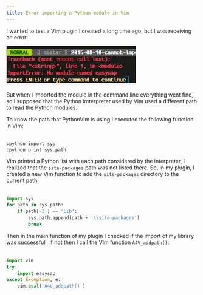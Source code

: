 ```yaml
---
title: Error importing a Python module in Vim
---
```


I wanted to test a Vim plugin I created a long time ago, but I was receiving
an error:

![](/images/traceback.jpg)

But when I imported the module in the command line everything went fine, so
I supposed that the Python imterpreter used by Vim used a different path to
read the Python modules.

To know the path that PythonVim is using I executed the following function in
Vim:

```viml

:python import sys
:python print sys.path

```

Vim printed a Python list with each path considered by the interpreter,
I realized that the `site-packages` path was not listed there. So, in my
plugin, I created a new Vim function to add the `site-packages` directory to
the current path:

```python

import sys
for path in sys.path:
    if path[-3:] == 'Lib':
        sys.path.append(path + '\\site-packages')
        break
```

Then in the main function of my plugin I checked if the import of my library
was successfull, if not then I call the Vim function `A4V_addpath()`:

```python

import vim
try:
    import easysap
except Exception, e:
    vim.eval('A4V_addpath()') 

```


